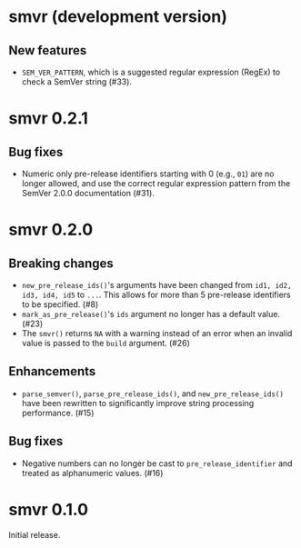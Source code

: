 # smvr (development version)

## New features

- `SEM_VER_PATTERN`, which is a suggested regular expression (RegEx) to check a SemVer string (#33).

# smvr 0.2.1

## Bug fixes

- Numeric only pre-release identifiers starting with 0 (e.g., `01`) are no longer allowed,
  and use the correct regular expression pattern from the SemVer 2.0.0 documentation (#31).

# smvr 0.2.0

## Breaking changes

- `new_pre_release_ids()`'s arguments have been changed from `id1, id2, id3, id4, id5` to `...`.
  This allows for more than 5 pre-release identifiers to be specified. (#8)
- `mark_as_pre_release()`'s `ids` argument no longer has a default value. (#23)
- The `smvr()` returns `NA` with a warning instead of an error when an invalid value
  is passed to the `build` argument. (#26)

## Enhancements

- `parse_semver()`, `parse_pre_release_ids()`, and `new_pre_release_ids()` have been rewritten
  to significantly improve string processing performance. (#15)

## Bug fixes

- Negative numbers can no longer be cast to `pre_release_identifier` and treated as alphanumeric values. (#16)

# smvr 0.1.0

Initial release.
